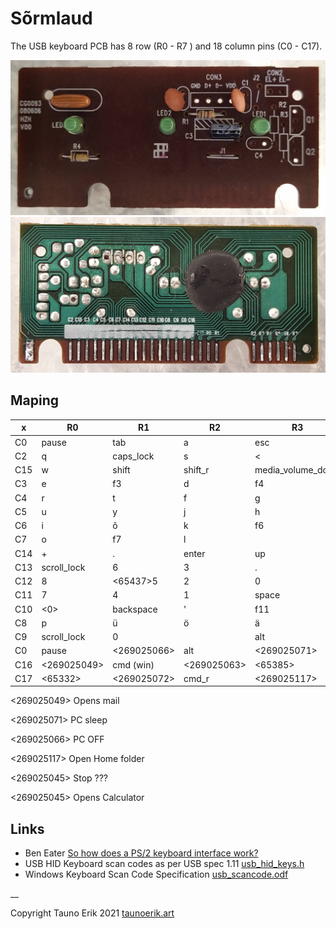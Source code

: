 # Sõrmlaud

The USB keyboard PCB has 8 row (R0 - R7 ) and 18 column pins (C0 - C17).

![Front PCB image](img/front.jpg)
![Back PCB image](img/back.jpg)

## Maping

 x |R0         |R1         |R2         |R3               |R4              |R5         |R6               |R7
---|-----------|-----------|-----------|-----------------|----------------|-----------|-----------------|---
C0 |pause      |tab        |a          |esc              |z               |<65314>    |ˇ                |1
C2 |q          |caps_lock  |s          |<                |x               |<65315>    |f1               |2
C15|w          |shift      |shift_r    |media_volume_down|media_volume_up |media_next |media_prev       |<269025153>
C3 |e          |f3         |d          |f4               |c               |<65319>    |f2               |3
C4 |r          |t          |f          |g                |v               |b          |5                |4
C5 |u          |y          |j          |h                |m               |n          |6                |7
C6 |i          |õ          |k          |f6               |,               |<0>        |'                |8
C7 |o          |f7         |l          |                 |.               |menu       |f8               |9
C14|+          |.          |enter      |up               |media_play_pause|left       |home             |end
C13|scroll_lock|6          |3          |.                |*               |-          |page_up          |page_down
C12|8          |<65437>5   |2          |0                |/               |right      |insert           |<269025071>
C11|7          |4          |1          |space            |num_lock        |down       |delete           |<269025066>
C10|<0>        |backspace  |'          |f11              |enter           |f12        |f9               |f10
C8 |p          |ü          |ö          |ä                |'               |-          |+                |0
C9 |scroll_lock|0          |           |alt              |                |<65027>    |0                |print_screen
C0 |pause      |<269025066>|alt        |<269025071>      |ctrl_r          |<269025067>|ctrl             |f5
C16|<269025049>|cmd (win)  |<269025063>|<65385>          |<269025062>     |<269025039>|media_volume_mute|<269025051>
C17|<65332>    |<269025072>|cmd_r      |<269025117>      |<269025045>     |<269025045>|<269025048>      |<65329>  


<269025049> Opens mail

<269025071> PC sleep

<269025066> PC OFF

<269025117> Open Home folder

<269025045> Stop ???

<269025045> Opens Calculator

## Links

- Ben Eater [So how does a PS/2 keyboard interface work?](https://www.youtube.com/watch?v=7aXbh9VUB3U)
- USB HID Keyboard scan codes as per USB spec 1.11 [usb_hid_keys.h](doc/usb_hid_keys.h)
- Windows Keyboard Scan Code Specification [usb_scancode.odf](doc/usb_scancode.odt)

__

Copyright Tauno Erik 2021 [taunoerik.art](https://taunoerik.art/)
